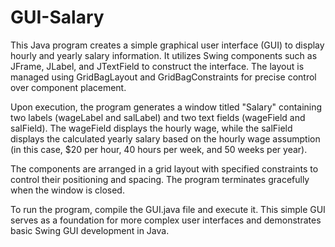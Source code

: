 # GUI-Salary
This Java program creates a simple graphical user interface (GUI) to display hourly and yearly salary information. It utilizes Swing components such as JFrame, JLabel, and JTextField to construct the interface. The layout is managed using GridBagLayout and GridBagConstraints for precise control over component placement.

Upon execution, the program generates a window titled "Salary" containing two labels (wageLabel and salLabel) and two text fields (wageField and salField). The wageField displays the hourly wage, while the salField displays the calculated yearly salary based on the hourly wage assumption (in this case, $20 per hour, 40 hours per week, and 50 weeks per year).

The components are arranged in a grid layout with specified constraints to control their positioning and spacing. The program terminates gracefully when the window is closed.

To run the program, compile the GUI.java file and execute it. This simple GUI serves as a foundation for more complex user interfaces and demonstrates basic Swing GUI development in Java.
